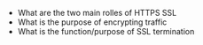 * What are the two main rolles of HTTPS SSL
* What is the purpose of encrypting traffic
* What is the function/purpose of SSL termination
